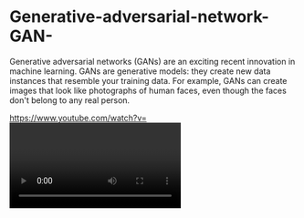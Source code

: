 # Generative-adversarial-network-GAN-
 Generative adversarial networks (GANs) are an exciting recent innovation in machine learning. GANs are generative models: they create new data instances that resemble your training data. For example, GANs can create images that look like photographs of human faces, even though the faces don't belong to any real person.


https://www.youtube.com/watch?v=<VIDEO ID>
https://youtu.be/<1krQSDCoX70>
